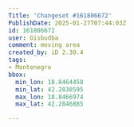 ```yaml
---
Title: 'Changeset #161806672'
PublishDate: 2025-01-27T07:44:03Z
id: 161806672
user: Gisbudba
comment: moving area
created_by: iD 2.30.4
tags:
- Montenegro
bbox:
  min_lon: 18.8464458
  min_lat: 42.2838595
  max_lon: 18.8466974
  max_lat: 42.2846885

---
```

